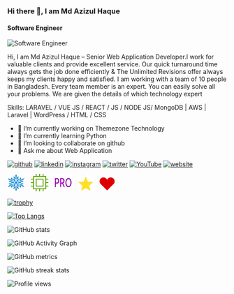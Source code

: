 ### Hi there 👋, I am Md Azizul Haque
#### Software Engineer
![Software Engineer](https://scontent.fcgp6-1.fna.fbcdn.net/v/t39.30808-6/245926087_1969588903189969_5929910945006097636_n.jpg?_nc_cat=103&ccb=1-7&_nc_sid=e3f864&_nc_eui2=AeHlf7u1TtdNrrZeEyiPT6zMudxTdWx0Ry653FN1bHRHLuB-XjqkQ4n-vONyrRMEcMqXJpxMm85BhSW0tvmpKjGZ&_nc_ohc=OOut0YBxb3gAX9xwkNr&_nc_ht=scontent.fcgp6-1.fna&oh=00_AT9Sq-3AvktXSvxs7O2bTkcIilvE0HjXCwEa2eFhF-9M_Q&oe=631AC837)

Hi, I am Md Azizul Haque – Senior Web Application Developer.I work for valuable clients and provide excellent service. Our quick turnaround time always gets the job done efficiently & The Unlimited Revisions offer always keeps my clients happy and satisfied. I am working with a team of 10 people in Bangladesh. Every team member is an expert. You can easily solve all your problems.
We are given the details of which technology expert

Skills: LARAVEL / VUE JS / REACT / JS / NODE JS/ MongoDB | AWS | Laravel | WordPress / HTML / CSS

- 🔭 I’m currently working on Themezone Technology 
- 🌱 I’m currently learning Python 
- 👯 I’m looking to collaborate on github 
- 💬 Ask me about Web Application 


[<img src='https://cdn.jsdelivr.net/npm/simple-icons@3.0.1/icons/github.svg' alt='github' height='40'>](https://github.com/mdazizulsoftwareengineer)  [<img src='https://cdn.jsdelivr.net/npm/simple-icons@3.0.1/icons/linkedin.svg' alt='linkedin' height='40'>](https://www.linkedin.com/in/https://www.linkedin.com/in/md-azizul-haque-36b59a148//)  [<img src='https://cdn.jsdelivr.net/npm/simple-icons@3.0.1/icons/instagram.svg' alt='instagram' height='40'>](https://www.instagram.com/https://www.instagram.com/jibonkhan.softwareengineer//)  [<img src='https://cdn.jsdelivr.net/npm/simple-icons@3.0.1/icons/twitter.svg' alt='twitter' height='40'>](https://twitter.com/https://twitter.com/mdazizul923)  [<img src='https://cdn.jsdelivr.net/npm/simple-icons@3.0.1/icons/youtube.svg' alt='YouTube' height='40'>](https://www.youtube.com/channel/https://www.youtube.com/c/JibonKhan/videos)  [<img src='https://cdn.jsdelivr.net/npm/simple-icons@3.0.1/icons/icloud.svg' alt='website' height='40'>](https://mdazizulhaque.com/)  

<a href='https://archiveprogram.github.com/'><img src='https://raw.githubusercontent.com/acervenky/animated-github-badges/master/assets/acbadge.gif' width='40' height='40'></a> <a href='https://docs.github.com/en/developers'><img src='https://raw.githubusercontent.com/acervenky/animated-github-badges/master/assets/devbadge.gif' width='40' height='40'></a> <a href='https://github.com/pricing'><img src='https://raw.githubusercontent.com/acervenky/animated-github-badges/master/assets/pro.gif' width='40' height='40'></a> <a href='https://stars.github.com/'><img src='https://raw.githubusercontent.com/acervenky/animated-github-badges/master/assets/starbadge.gif' width='35' height='35'></a> <a href='https://docs.github.com/en/github/supporting-the-open-source-community-with-github-sponsors'><img src='https://raw.githubusercontent.com/acervenky/animated-github-badges/master/assets/sponsorbadge.gif' width='35' height='35'></a> 

[![trophy](https://github-profile-trophy.vercel.app/?username=mdazizulsoftwareengineer)](https://github.com/ryo-ma/github-profile-trophy)

[![Top Langs](https://github-readme-stats.vercel.app/api/top-langs/?username=mdazizulsoftwareengineer)](https://github.com/anuraghazra/github-readme-stats)

![GitHub stats](https://github-readme-stats.vercel.app/api?username=mdazizulsoftwareengineer&show_icons=true&count_private=true)  

![GitHub Activity Graph](https://activity-graph.herokuapp.com/graph?username=mdazizulsoftwareengineer)  

![GitHub metrics](https://metrics.lecoq.io/mdazizulsoftwareengineer)  

![GitHub streak stats](https://github-readme-streak-stats.herokuapp.com/?user=mdazizulsoftwareengineer)  

![Profile views](https://gpvc.arturio.dev/mdazizulsoftwareengineer)  
